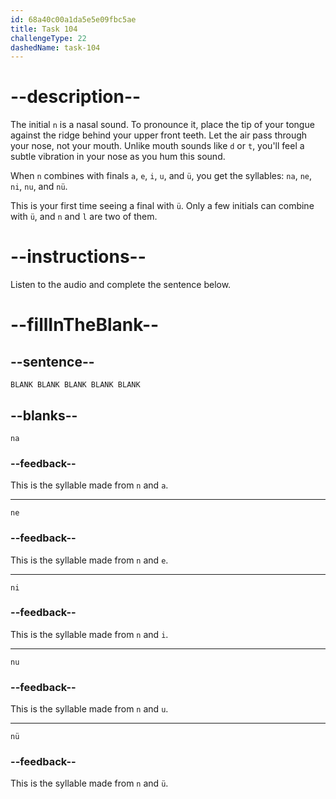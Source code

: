 ```yaml
---
id: 68a40c00a1da5e5e09fbc5ae
title: Task 104
challengeType: 22
dashedName: task-104
---
```


<!-- (Audio) A: n, na, ne, ni, nu, nü -->

# --description--

The initial `n` is a nasal sound. To pronounce it, place the tip of your tongue against the ridge behind your upper front teeth. Let the air pass through your nose, not your mouth. Unlike mouth sounds like `d` or `t`, you'll feel a subtle vibration in your nose as you hum this sound.

When `n` combines with finals `a`, `e`, `i`, `u`, and `ü`, you get the syllables: `na`, `ne`, `ni`, `nu`, and `nü`.

This is your first time seeing a final with `ü`. Only a few initials can combine with `ü`, and `n` and `l` are two of them.

# --instructions--

Listen to the audio and complete the sentence below.

# --fillInTheBlank--

## --sentence--

`BLANK BLANK BLANK BLANK BLANK`

## --blanks--

`na`

### --feedback--

This is the syllable made from `n` and `a`.

---

`ne`

### --feedback--

This is the syllable made from `n` and `e`.

---

`ni`

### --feedback--

This is the syllable made from `n` and `i`.

---

`nu`

### --feedback--

This is the syllable made from `n` and `u`.

---

`nü`

### --feedback--

This is the syllable made from `n` and `ü`.
